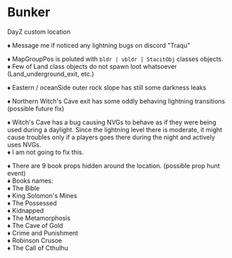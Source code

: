 # Bunker
DayZ custom location

  ♦ Message me if noticed any lightning bugs on discord "Traqu"  
  
  ♦ MapGroupPos is poluted with `bldr | vbldr | StacitObj` classes objects.  
    ♦ Few of Land class objects do not spawn loot whatsoever (Land_underground_exit, etc.)  
  
  ♦ Eastern / oceanSide outer rock slope has still some darkness leaks  

  ♦ Northern Witch's Cave exit has some oddly behaving lightning transitions (possible future fix)  

  ♦ Witch's Cave has a bug causing NVGs to behave as if they were being used during a daylight. Since the lightning level there is moderate, it might cause troubles only if a players goes there during the night and actively uses NVGs.   
    ♦ I am not going to fix this.  

  ♦ There are 9 book props hidden around the location. (possible prop hunt event)  
    ♦ Books names:  
      ♦ The Bible  
      ♦ King Solomon's Mines  
      ♦ The Possessed  
      ♦ Kidnapped  
      ♦ The Metamorphosis  
      ♦ The Cave of Gold  
      ♦ Crime and Punishment  
      ♦ Robinson Crusoe  
      ♦ The Call of Cthulhu
